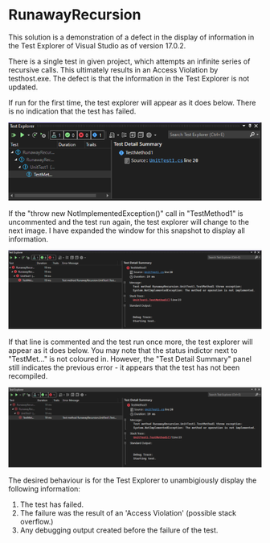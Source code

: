 RunawayRecursion
================

This solution is a demonstration of a defect in the display of information
in the Test Explorer of Visual Studio as of version 17.0.2.

There is a single test in given project, which attempts an infinite series 
of recursive calls. This ultimately results in an Access Violation by
testhost.exe. The defect is that the information in the Test Explorer is
not updated.

If run for the first time, the test explorer will appear as it does below.
There is no indication that the test has failed.

![this screenshot](img/first-run.png)

If the "throw new NotImplementedException()" call in "TestMethod1" is
uncommented and the test run again, the test explorer will change to
the next image. I have expanded the window for this
snapshot to display all information.

![this screenshot](img/second-run.png)

If that line is commented and the test run once more, the test explorer
will appear as it does below. You may note that the status indictor next
to "TestMet..." is not coloured in. However, the "Test Detail Summary"
panel still indicates the previous error - it appears
that the test has not been recompiled.

![here](img/third-run.png)

The desired behaviour is for the Test Explorer to unambigiously display the
following information:

1. The test has failed.
2. The failure was the result of an 'Access Violation' (possible stack overflow.)
3. Any debugging output created before the failure of the test.
